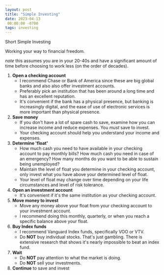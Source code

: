 ```yaml
---
layout: post
title: "Simple Investing"
date: 2023-04-13
 00:00:00 -0700
tags: investing
---
```


Short Simple Investing

Working your way to financial freedom.

_note_ this assumes you are in your 20-40s and have a significant amount of time before choosing to work less (on the order of decades).

1. __Open a checking account__
    - I recommend Chase or Bank of America since these are big global banks and also also offer investment accounts.
    - Preferably pick an institution that has been around a long time and has an excellent reputation.
    - It's convenient if the bank has a physical presence, but banking is increasingly digital, and the ease of use of electronic services is more important than physical presence.
1. __Save money__
    - If you don't have a lot of spare cash to save, examine how you can increase income and reduce expenses. You _must_ save to invest.
    - Your checking account should help you understand your income and expenses.
1. __Determine 'float'__
    - How much cash you need to have available in your checking account to pay monthly bills? How much cash you need in case of an emergency? How many months do you want to be able to sustain being unemployed?
    - Maintain the level of float you determine in your checking account, only invest what you have above your determined level of float.
    - Your level of float may change over time depending on your life circumstances and level of risk tolerance.
1. __Open an investment account__
    - It's convenient if it's the same institution as your checking account.
1. __Move money to invest__
    - Move any money above your float from your checking account to your investment account.
    - I recommend doing this monthly, quarterly, or when you reach a specific balance above your float.
1. __Buy Index funds__
    - I recommend Vanguard Index funds, specifically VOO or VTV.
    - Do __NOT__ buy individual stocks. That's just gambling. There is extensive research that shows it's nearly impossible to beat an index fund.
1. __Wait__
    - Do __NOT__ pay attention to what the market is doing.
    - Do __NOT__ sell your investments.
1. __Continue__ to save and invest


